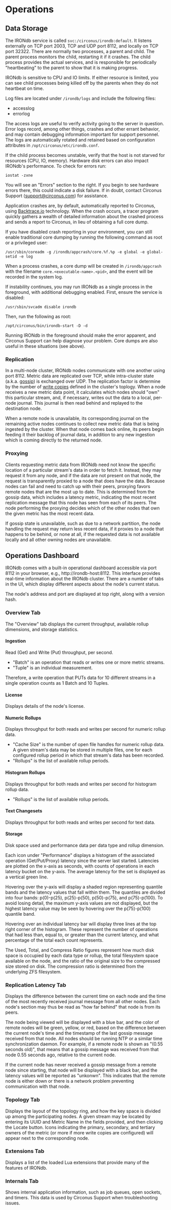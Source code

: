 # Operations

## Data Storage

The IRONdb service is called `svc:/circonus/irondb:default`. It listens externally on TCP port 2003, TCP and UDP port 8112, and locally on TCP port 32322. There are normally two processes, a parent and child. The parent process monitors the child, restarting it if it crashes. The child process provides the actual services, and is responsible for periodically "heartbeating" to the parent to show that it is making progress.

IRONdb is sensitive to CPU and IO limits. If either resource is limited, you can see child processes being killed off by the parents when they do not heartbeat on time.

Log files are located under `/irondb/logs` and include the following files:
 * accesslog
 * errorlog

The access logs are useful to verify activity going to the server in question. Error logs record, among other things, crashes and other errant behavior, and may contain debugging information important for support personnel. The logs are automatically rotated and retained based on configuration attributes in `/opt/circonus/etc/irondb.conf`.

If the child process becomes unstable, verify that the host is not starved for resources (CPU, IO, memory). Hardware disk errors can also impact IRONdb's performance. To check for errors run:

    iostat -zxne

You will see an "Errors" section to the right. If you begin to see hardware errors there, this could indicate a disk failure. If in doubt, contact Circonus Support (support@circonus.com) for assistance.

Application crashes are, by default, automatically reported to Circonus, using [Backtrace.io](https://backtrace.io/) technology. When the crash occurs, a tracer program quickly gathers a wealth of detailed information about the crashed process and sends a report to Circonus, in lieu of obtaining a full core dump. 

If you have disabled crash reporting in your environment, you can still enable traditional core dumping by running the following command as root or a privileged user:

    /usr/sbin/coreadm -g /irondb/appcrash/core.%f.%p -e global -e global-setid -e log

When a process crashes, a core dump will be created in `/irondb/appcrash` with the filename `core.<executable-name>.<pid>`, and the event will be recorded in the system log.

If instability continues, you may run IRONdb as a single process in the foreground, with additional debugging enabled. First, ensure the service is disabled:

    /usr/sbin/svcadm disable irondb

Then, run the following as root:

    /opt/circonus/bin/irondb-start -D -d

Running IRONdb in the foreground should make the error apparent, and Circonus Support can help diagnose your problem. Core dumps are also useful in these situations (see above).

### Replication

In a multi-node cluster, IRONdb nodes communicate with one another using port 8112. Metric data are replicated over TCP, while intra-cluster state (a.k.a. [gossip](api/gossip-json.md)) is exchanged over UDP. The replication factor is determine by the number of [write copies](installation.md#determine-write-copies) defined in the cluster's toplogy. When a node receives a new metric data point, it calculates which nodes should "own" this particular stream, and, if necessary,  writes out the data to a local, per-node journal. This journal is then read behind and replayed to the destination node.

When a remote node is unavailable, its corresponding journal on the remaining active nodes continues to collect new metric data that is being ingested by the cluster. When that node comes back online, its peers begin feeding it their backlog of journal data, in addition to any new ingestion which is coming directly to the returned node. 

### Proxying

Clients requesting metric data from IRONdb need not know the specific location of a particular stream's data in order to fetch it. Instead, they may request it from any node, and if the data are not present on that node, the request is transparently proxied to a node that does have the data. Because nodes can fail and need to catch up with their peers, proxying favors remote nodes that are the most up to date. This is determined from the gossip data, which includes a latency metric, indicating the most recent replication message that this node has seen from each of its peers. The node performing the proxying decides which of the other nodes that own the given metric has the most recent data.

If gossip state is unavailable, such as due to a network partition, the node handling the request may return less recent data, if it proxies to a node that happens to be behind, or none at all, if the requested data is not available locally and all other owning nodes are unavailable.

## Operations Dashboard

IRONdb comes with a built-in operational dashboard accessible via port 8112 in your browser, e.g., http://irondb-host:8112. This interface provides real-time information about the IRONdb cluster. There are a number of tabs in the UI, which display different aspects about the node's current status.

The node's address and port are displayed at top right, along with a version hash.

### Overview Tab

The "Overview" tab displays the current throughput, available rollup dimensions, and storage statistics.

#### Ingestion

Read (Get) and Write (Put) throughput, per second.
 * "Batch" is an operation that reads or writes one or more metric streams.
 * "Tuple" is an individual measurement.

Therefore, a write operation that PUTs data for 10 different streams in a single operation counts as 1 Batch and 10 Tuples.

#### License

Displays details of the node's license.

#### Numeric Rollups

Displays throughput for both reads and writes per second for numeric rollup data.
 * "Cache Size" is the number of open file handles for numeric rollup data. A given stream's data may be stored in multiple files, one for each configured rollup period in which that stream's data has been recorded.
 * "Rollups" is the list of available rollup periods.

#### Histogram Rollups

Displays throughput for both reads and writes per second for histogram rollup data.
 * "Rollups" is the list of available rollup periods.

#### Text Changesets

Displays throughput for both reads and writes per second for text data.

#### Storage

Disk space used and performance data per data type and rollup dimension.

Each icon under "Performance" displays a histogram of the associated operation (Get/Put/Proxy) latency since the server last started. Latencies are plotted on the x-axis as seconds, with counts of operations in each latency bucket on the y-axis. The average latency for the set is displayed as a vertical green line.

Hovering over the y-axis will display a shaded region representing quantile bands and the latency values that fall within them. The quantiles are divided into four bands: p(0)-p(25), p(25)-p(50), p(50)-p(75), and p(75)-p(100). To avoid losing detail, the maximum y-axis values are not displayed, but the highest latency value may be seen by hovering over the p(75)-p(100) quantile band.

Hovering over an individual latency bar will display three lines at the top right corner of the histogram. These represent the number of operations that had less than, equal to, or greater than the current latency, and what percentage of the total each count represents.

The Used, Total, and Compress Ratio figures represent how much disk space is occupied by each data type or rollup, the total filesystem space available on the node, and the ratio of the original size to the compressed size stored on disk. The compression ratio is determined from the underlying ZFS filesystem.

### Replication Latency Tab

Displays the difference between the current time on each node and the time of the most recently received journal message from all other nodes. Each node's section may thus be read as "how far behind" that node is from its peers.

The node being viewed will be displayed with a blue bar, and the color of remote nodes will be green, yellow, or red, based on the difference between the current node's time and the timestamp of the last gossip message received from that node. All nodes should be running NTP or a similar time synchronization daemon. For example, if a remote node is shown as "(0.55 seconds old)", that means that a gossip message was received from that node 0.55 seconds ago, relative to the current node.

If the current node has never received a gossip message from a remote node since starting, that node will be displayed with a black bar, and the latency values will be reported as "unkonwn". This indicates that the remote node is either down or there is a network problem preventing communication with that node.

### Topology Tab

Displays the layout of the topology ring, and how the key space is divided up among the participating nodes. A given stream may be located by entering its UUID and Metric Name in the fields provided, and then clicking the Locate button. Icons indicating the primary, secondary, and tertiary owners of the metric (or more if more write copies are configured) will appear next to the corresponding node.

### Extensions Tab

Displays a list of the loaded Lua extensions that provide many of the features of IRONdb.

### Internals Tab

Shows internal application information, such as job queues, open sockets, and timers. This data is used by Circonus Support when troubleshooting issues.
